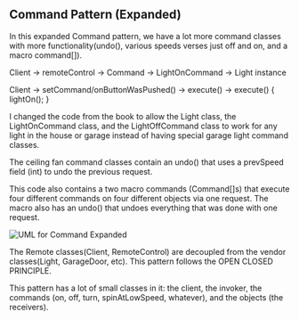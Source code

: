 ## Command Pattern (Expanded)

In this expanded Command pattern, we have a lot more command classes with more functionality(undo(), various speeds verses just off and on, and a macro command[]).

Client -> remoteControl -> <interface>Command -> LightOnCommand -> Light instance  
  
Client -> setCommand/onButtonWasPushed() -> execute() -> execute() { lightOn(); }

I changed the code from the book to allow the Light class, the LightOnCommand class, and the LightOffCommand class to work for any light in the house or garage instead of having special garage light command classes.

The ceiling fan command classes contain an undo() that uses a prevSpeed field (int) to undo the previous request.

This code also contains a two macro commands (Command[]s) that execute four different commands on four different objects via one request.  The macro also has an undo() that undoes everything that was done with one request.
 

![UML for Command Expanded](https://user-images.githubusercontent.com/22779199/36164358-19d39a6e-10ba-11e8-8979-fe082db88b6d.jpg)


The Remote classes(Client, RemoteControl) are decoupled from the vendor classes(Light, GarageDoor, etc).  This pattern follows the OPEN CLOSED PRINCIPLE.

This pattern has a lot of small classes in it: the client, the invoker, the commands (on, off, turn, spinAtLowSpeed, whatever), and the objects (the receivers).





